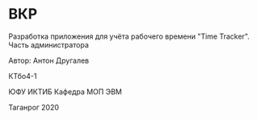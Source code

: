 # ВКР

Разработка приложения для учёта рабочего времени "Time Tracker". Часть администратора

Автор: Антон Другалев

КТбо4-1

ЮФУ ИКТИБ 
Кафедра МОП ЭВМ 

Таганрог 2020
